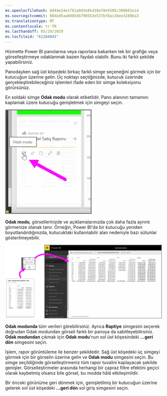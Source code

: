 ```yaml
---
ms.openlocfilehash: 8d44e24e1f81ab03e85438ef8e5505c308b01e1d
ms.sourcegitcommit: 60dad5aa0d85db790553e537bf8ac34ee3289ba3
ms.translationtype: MT
ms.contentlocale: tr-TR
ms.lasthandoff: 05/29/2019
ms.locfileid: "61264045"
---
```

Hizmette Power BI panolarına veya raporlara bakarken tek bir grafiğe veya görselleştirmeye odaklanmak bazen faydalı olabilir. Bunu iki farklı şekilde yapabilirsiniz.

Panodayken sağ üst köşedeki birkaç farklı simge seçeneğini görmek için bir kutucuğun üzerine gelin. Üç noktayı seçtiğinizde, kutucuk üzerinde gerçekleştirebileceğiniz işlemleri ifade eden bir simge koleksiyonu görürsünüz.

En soldaki simge **Odak modu** olarak etiketlidir. Pano alanının tamamını kaplamak üzere kutucuğu genişletmek için simgeyi seçin.

![](media/4-4b-display-visuals-tiles-fullscreen/4-4b_1.png)

**Odak modu**, görsellerinizde ve açıklamalarınızda çok daha fazla ayrıntı görmenize olanak tanır. Örneğin, Power BI'da bir kutucuğu yeniden boyutlandırdığınızda, kutucuktaki kullanılabilir alan nedeniyle bazı sütunlar gösterilmeyebilir.

![](media/4-4b-display-visuals-tiles-fullscreen/4-4b_2.png)

**Odak modunda** tüm verileri görebilirsiniz. Ayrıca **Raptiye** simgesini seçerek doğrudan Odak modundan görseli farklı bir panoya da sabitleyebilirsiniz. **Odak modundan** çıkmak için **Odak modu**'nun sol üst köşesindeki **...geri dön** simgesini seçin.

İşlem, rapor görüntüleme ile benzer şekildedir. Sağ üst köşedeki üç simgeyi görmek için bir görselin üzerine gelin ve **Odak modu** simgesini seçin. Bu simge seçildiğinde görselleştirmeniz tüm rapor tuvalini kaplayacak şekilde genişler. Görselleştirmeler arasında herhangi bir çapraz filtre efektini geçici olarak kaybetmiş olsanız bile görsel, bu modda hâlâ etkileşimlidir.

Bir önceki görünüme geri dönmek için, genişletilmiş bir kutucuğun üzerine gelerek sol üst köşedeki **...geri dön** sol giriş simgesini seçin.

